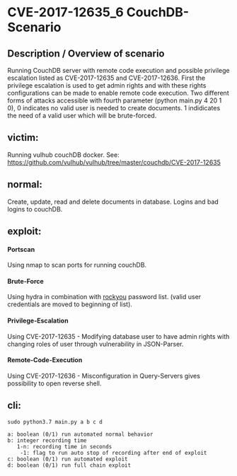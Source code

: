# CVE-2017-12635_6 CouchDB-Scenario

## Description / Overview of scenario
Running CouchDB server with remote code execution and possible privilege escalation listed as CVE-2017-12635 and CVE-2017-12636.
First the privilege escalation is used to get admin rights and with these rights configurations can be made to enable remote code execution.
Two different forms of attacks accessible with fourth parameter (python main.py 4 20 1 0), 0 indicates no valid user is needed to create documents.
1 indidicates the need of a valid user which will be brute-forced.

## victim:
Running vulhub couchDB docker. See: https://github.com/vulhub/vulhub/tree/master/couchdb/CVE-2017-12635

## normal:
Create, update, read and delete documents in database. Logins and bad logins to couchDB.  

## exploit:

#### Portscan

Using nmap to scan ports for running couchDB. 

#### Brute-Force

Using hydra in combination with [rockyou](https://github.com/praetorian-inc/Hob0Rules/blob/master/wordlists/rockyou.txt.gz) password list.
(valid user credentials are moved to beginning of list). 

#### Privilege-Escalation

Using CVE-2017-12635 - Modifying database user to have admin rights with changing roles of user through vulnerability in JSON-Parser.

#### Remote-Code-Execution

Using CVE-2017-12636 - Misconfiguration in Query-Servers gives possibility to open reverse shell.

## cli:

    sudo python3.7 main.py a b c d
    
    a: boolean (0/1) run automated normal behavior
    b: integer recording time
       1-n: recording time in seconds
        -1: flag to run auto stop of recording after end of exploit
    c: boolean (0/1) run automated exploit
    d: boolean (0/1) run full chain exploit